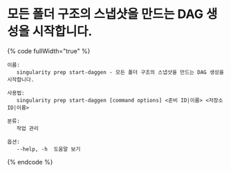 # 모든 폴더 구조의 스냅샷을 만드는 DAG 생성을 시작합니다.

{% code fullWidth="true" %}
```
이름:
   singularity prep start-daggen - 모든 폴더 구조의 스냅샷을 만드는 DAG 생성을 시작합니다.

사용법:
   singularity prep start-daggen [command options] <준비 ID|이름> <저장소 ID|이름>

분류:
   작업 관리

옵션:
   --help, -h  도움말 보기
```
{% endcode %}